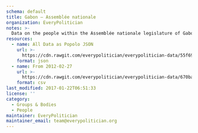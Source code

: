 ```yaml
---
schema: default
title: Gabon — Assemblée nationale
organization: EveryPolitician
notes: >-
  Data on the people within the Assemblée nationale legislature of Gabon.
resources:
  - name: All Data as Popolo JSON
    url: >-
      https://cdn.rawgit.com/everypolitician/everypolitician-data/55f69c338fd8f63c8ace9b53c114f6acd9cdea9b/data/Gabon/Assembly/ep-popolo-v1.0.json
    format: json
  - name: From 2012-02-27
    url: >-
      https://cdn.rawgit.com/everypolitician/everypolitician-data/670bab1d42f12646248c1d5cf0fca7b70e75bfad/data/Gabon/Assembly/term-12.csv
    format: csv
last_modified: 2017-01-22T06:51:33
license: ''
category:
  - Groups & Bodies
  - People
maintainer: EveryPolitician
maintainer_email: team@everypolitician.org
---
```

